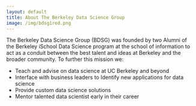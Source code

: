 ```yaml
---
layout: default
title: About The Berkeley Data Science Group
image: /img/bdsg1red.png
---
```


The Berkeley Data Science Group (BDSG) was founded by two Alumni of the Berkeley iSchool Data Science program at the school of information to act as a conduit between the best talent and ideas at Berkeley and the broader community. To further this mission we:

- Teach and advise on data science at UC Berkeley and beyond
- Interface with business leaders to Identify new applications for data science
- Provide custom data science solutions
- Mentor talented data scientist early in their career

